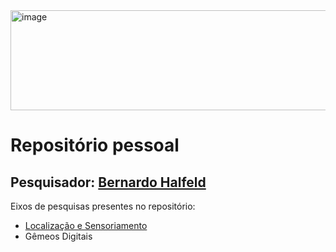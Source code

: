 <img width="634" height="160" alt="image" src="https://github.com/user-attachments/assets/0025bf46-5bda-4575-be46-3511558d27c5" />

# **Repositório pessoal**
## Pesquisador: [Bernardo Halfeld](https://github.com/BernardoHalfeld)

Eixos de pesquisas presentes no repositório:
* [Localização e Sensoriamento](https://github.com/BernardoHalfeld/CERISE/tree/main/Eixo%201%20-%20LocalizaçãoSensoriamento)
* Gêmeos Digitais 
